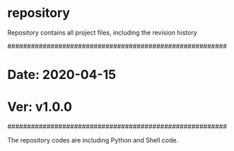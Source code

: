# repository
Repository contains all project files, including the revision history

########################################################
# Date: 2020-04-15
# Ver: v1.0.0
########################################################

The repository codes are including Python and Shell code.
